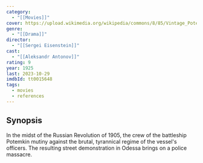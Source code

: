 ```yaml
---
category:
  - "[[Movies]]"
cover: https://upload.wikimedia.org/wikipedia/commons/8/85/Vintage_Potemkin.jpg
genre:
  - "[[Drama]]"
director:
  - "[[Sergei Eisenstein]]"
cast:
  - "[[Aleksandr Antonov]]"
rating: 9
year: 1925
last: 2023-10-29
imdbId: tt0015648
tags:
  - movies
  - references
---
```

## Synopsis

In the midst of the Russian Revolution of 1905, the crew of the battleship Potemkin mutiny against the brutal, tyrannical regime of the vessel's officers. The resulting street demonstration in Odessa brings on a police massacre.

